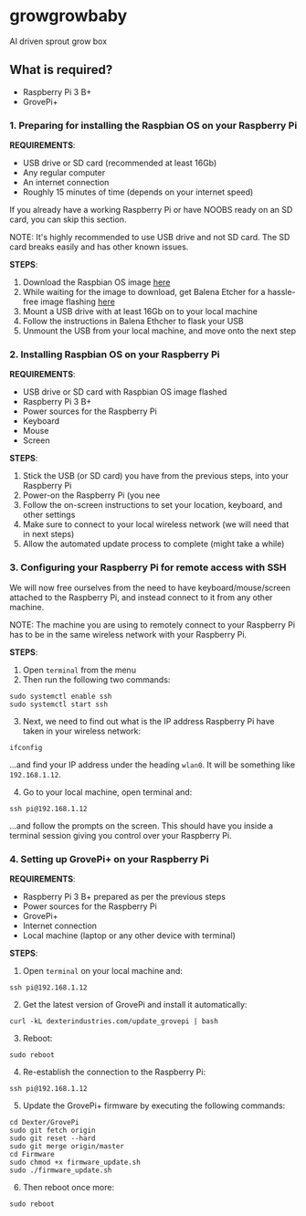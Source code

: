 # growgrowbaby
AI driven sprout grow box

## What is required?

- Raspberry Pi 3 B+
- GrovePi+

### 1. Preparing for installing the Raspbian OS on your Raspberry Pi

**REQUIREMENTS**:

- USB drive or SD card (recommended at least 16Gb)
- Any regular computer
- An internet connection
- Roughly 15 minutes of time (depends on your internet speed)

If you already have a working Raspberry Pi or have NOOBS ready on an SD card, you can skip this section.

NOTE: It's highly recommended to use USB drive and not SD card. The SD card breaks easily and has other known issues. 

**STEPS**:

1) Download the Raspbian OS image [here](https://www.raspberrypi.org/downloads/raspbian/)
2) While waiting for the image to download, get Balena Etcher for a hassle-free image flashing [here](https://www.balena.io/etcher/)
3) Mount a USB drive with at least 16Gb on to your local machine
4) Follow the instructions in Balena Ethcher to flask your USB 
5) Unmount the USB from your local machine, and move onto the next step

### 2. Installing Raspbian OS on your Raspberry Pi

**REQUIREMENTS**:

- USB drive or SD card with Raspbian OS image flashed
- Raspberry Pi 3 B+
- Power sources for the Raspberry Pi
- Keyboard
- Mouse
- Screen

**STEPS**:

1) Stick the USB (or SD card) you have from the previous steps, into your Raspberry Pi
2) Power-on the Raspberry Pi (you nee
3) Follow the on-screen instructions to set your location, keyboard, and other settings
4) Make sure to connect to your local wireless network (we will need that in next steps)
5) Allow the automated update process to complete (might take a while)

### 3. Configuring your Raspberry Pi for remote access with SSH

We will now free ourselves from the need to have keyboard/mouse/screen attached to the Raspberry Pi, and instead connect to it from any other machine. 

NOTE: The machine you are using to remotely connect to your Raspberry Pi has to be in the same wireless network with your Raspberry Pi. 

**STEPS**:

1) Open `terminal` from the menu
2) Then run the following two commands:

```
sudo systemctl enable ssh
sudo systemctl start ssh
```

3) Next, we need to find out what is the IP address Raspberry Pi have taken in your wireless network:

```
ifconfig
```

...and find your IP address under the heading `wlan0`. It will be something like `192.168.1.12`.

4) Go to your local machine, open terminal and: 

```
ssh pi@192.168.1.12
```

...and follow the prompts on the screen. This should have you inside a terminal session giving you control over your Raspberry Pi. 

### 4. Setting up GrovePi+ on your Raspberry Pi

**REQUIREMENTS**:

- Raspberry Pi 3 B+ prepared as per the previous steps
- Power sources for the Raspberry Pi
- GrovePi+
- Internet connection
- Local machine (laptop or any other device with terminal)

**STEPS**:

1) Open `terminal` on your local machine and:

```
ssh pi@192.168.1.12
```

2) Get the latest version of GrovePi and install it automatically:

```
curl -kL dexterindustries.com/update_grovepi | bash
```

3) Reboot:

```
sudo reboot
```

4) Re-establish the connection to the Raspberry Pi:

```
ssh pi@192.168.1.12
```

5) Update the GrovePi+ firmware by executing the following commands:

```
cd Dexter/GrovePi
sudo git fetch origin
sudo git reset --hard
sudo git merge origin/master
cd Firmware
sudo chmod +x firmware_update.sh
sudo ./firmware_update.sh
```

6) Then reboot once more: 

```
sudo reboot
```
